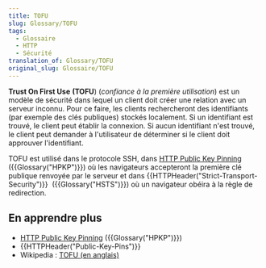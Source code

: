 ```yaml
---
title: TOFU
slug: Glossary/TOFU
tags:
  - Glossaire
  - HTTP
  - Sécurité
translation_of: Glossary/TOFU
original_slug: Glossaire/TOFU
---
```

**Trust On First Use** **(TOFU**) (_confiance à la première utilisation_) est un modèle de sécurité dans lequel un client doit créer une relation avec un serveur inconnu. Pour ce faire, les clients rechercheront des identifiants (par exemple des clés publiques) stockés localement. Si un identifiant est trouvé, le client peut établir la connexion. Si aucun identifiant n'est trouvé, le client peut demander à l'utilisateur de déterminer si le client doit approuver l'identifiant.

TOFU est utilisé dans le protocole SSH, dans [HTTP Public Key Pinning](/fr/docs/Web/HTTP/Public_Key_Pinning) ({{Glossary("HPKP")}}) où les navigateurs accepteront la première clé publique renvoyée par le serveur et dans {{HTTPHeader("Strict-Transport-Security")}}  ({{Glossary("HSTS")}}) où un navigateur obéira à la règle de redirection.

## En apprendre plus

- [HTTP Public Key Pinning](/fr/docs/Web/HTTP/Public_Key_Pinning) ({{Glossary("HPKP")}})
- {{HTTPHeader("Public-Key-Pins")}}
- Wikipedia : [TOFU (en anglais)](https://en.wikipedia.org/wiki/Trust_on_first_use)
